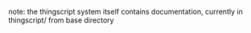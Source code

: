 note: the thingscript system itself contains
 documentation, currently in thingscript/ from base directory
